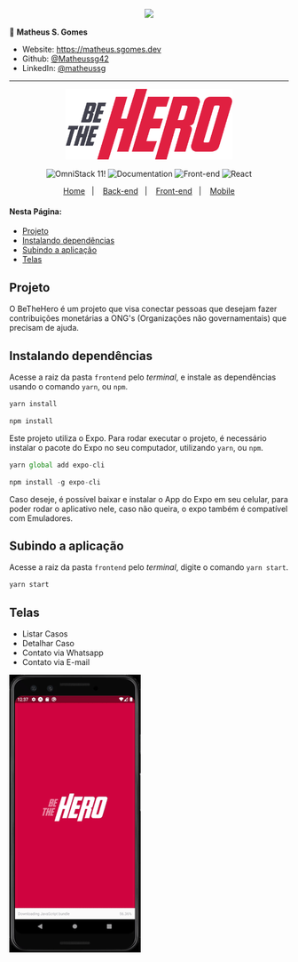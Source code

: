 <p align="center"><a target="_blank" href="https://matheus.sgomes.dev"><img src="https://matheus.sgomes.dev/img/logo_azul.png"></a></p>


👤 **Matheus S. Gomes** 

* Website: https://matheus.sgomes.dev
* Github: [@Matheussg42](https://github.com/Matheussg42)
* LinkedIn: [@matheussg](https://linkedin.com/in/matheussg)

---

<p align="center">
<img src="../frontend/src/assets/logo.svg" style='width: 300px'>
</p>

<p align="center">
 <img src="https://img.shields.io/static/v1?label=OmniStack&message=11&color=7159c1&labelColor=444444" alt="OmniStack 11!" />

  <img alt="Documentation" src="https://img.shields.io/static/v1?label=Documentation&message=V1.0&color=f1c40f&labelColor=444444"> 
  
  <img alt="Front-end" src="https://img.shields.io/static/v1?label=Front-end&message=Ok&color=27ae60&labelColor=444444">
  
  <img alt="React" src="https://img.shields.io/static/v1?label=ReactNative&message=0.61.4&color=27ae60&labelColor=444444"> 
</p>

<p align="center">
  <a href="/">Home</a>&nbsp;&nbsp;&nbsp;|&nbsp;&nbsp;&nbsp;
  <a href="/backend">Back-end</a>&nbsp;&nbsp;&nbsp;|&nbsp;&nbsp;&nbsp;
  <a href="/frontend">Front-end</a>&nbsp;&nbsp;&nbsp;|&nbsp;&nbsp;&nbsp;
  <a href="/mobile">Mobile</a>
</p>

#### Nesta Página:

* [Projeto](#projeto)
* [Instalando dependências](#dependencias)
* [Subindo a aplicação](#aplicacao)
* [Telas](#telas)

<span id="projeto"></span>
## Projeto

O BeTheHero é um projeto que visa conectar pessoas que desejam fazer contribuições monetárias a ONG's (Organizações não governamentais) que precisam de ajuda.

<span id="dependencias"></span>
## Instalando dependências

Acesse a raiz da pasta `frontend` pelo _terminal_, e instale as dependências usando o comando `yarn`, ou `npm`.

```js
yarn install
```

```js
npm install
```

Este projeto utiliza o Expo. Para rodar executar o projeto, é necessário instalar o pacote do Expo no seu computador, utilizando `yarn`, ou `npm`.


```js
yarn global add expo-cli
```

```js
npm install -g expo-cli
```
Caso deseje, é possível baixar e instalar o App do Expo em seu celular, para poder rodar o aplicativo nele, caso não queira, o expo também é compatível com Emuladores.

<span id="aplicacao"></span>
## Subindo a aplicação

Acesse a raiz da pasta `frontend` pelo _terminal_, digite o comando `yarn start`.

```js
yarn start
```

<span id="telas"></span>
## Telas

* Listar Casos
* Detalhar Caso
* Contato via Whatsapp
* Contato via E-mail

![](../.gifs/mobile.gif)